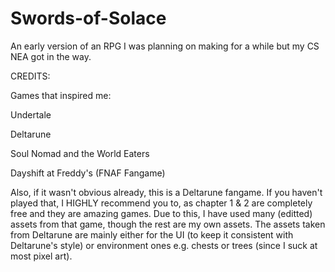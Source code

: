 # Swords-of-Solace
An early version of an RPG I was planning on making for a while but my CS NEA got in the way.


CREDITS:

Games that inspired me:

Undertale

Deltarune

Soul Nomad and the World Eaters

Dayshift at Freddy's (FNAF Fangame)


Also, if it wasn't obvious already, this is a Deltarune fangame. If you haven't played that, I HIGHLY recommend you to, as chapter 1 & 2 are completely free and they are amazing games. Due to this, I have used many (editted) assets from that game, though the rest are my own assets. The assets taken from Deltarune are mainly either for the UI (to keep it consistent with Deltarune's style) or environment ones e.g. chests or trees (since I suck at most pixel art).
